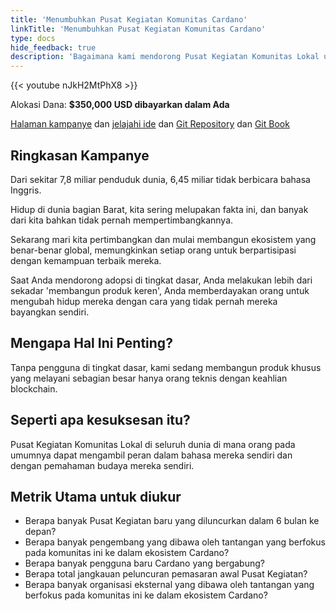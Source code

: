 ```yaml
---
title: 'Menumbuhkan Pusat Kegiatan Komunitas Cardano'
linkTitle: 'Menumbuhkan Pusat Kegiatan Komunitas Cardano'
type: docs
hide_feedback: true
description: 'Bagaimana kami mendorong Pusat Kegiatan Komunitas Lokal untuk mendorong adopsi dan kesadaran Cardano dalam 6 bulan ke depan?'
---
```


{{< youtube nJkH2MtPhX8 >}}

Alokasi Dana: **$350,000 USD dibayarkan dalam Ada**

[Halaman kampanye](https://cardano.ideascale.com/a/campaign-home/26244) dan [jelajahi ide](https://cardano.ideascale.com/a/ideas/top/campaign-filter/byids/campaigns/26244/stage/unspecified) dan [Git Repository](https://github.com/Catalyst-Challenges/F7-Scale-UP-Cardanos-Community-Hubs) dan [Git Book](https://quality-assurance-dao.gitbook.io/catalyst-fund-7-challenges/fund-7/scale-up-cardanos-community-hubs)

## Ringkasan Kampanye

Dari sekitar 7,8 miliar penduduk dunia, 6,45 miliar tidak berbicara bahasa Inggris.

Hidup di dunia bagian Barat, kita sering melupakan fakta ini, dan banyak dari kita bahkan tidak pernah mempertimbangkannya.

Sekarang mari kita pertimbangkan dan mulai membangun ekosistem yang benar-benar global, memungkinkan setiap orang untuk berpartisipasi dengan kemampuan terbaik mereka.

Saat Anda mendorong adopsi di tingkat dasar, Anda melakukan lebih dari sekadar 'membangun produk keren', Anda memberdayakan orang untuk mengubah hidup mereka dengan cara yang tidak pernah mereka bayangkan sendiri.

## Mengapa Hal Ini Penting?

Tanpa pengguna di tingkat dasar, kami sedang membangun produk khusus yang melayani sebagian besar hanya orang teknis dengan keahlian blockchain.

## Seperti apa kesuksesan itu?

Pusat Kegiatan Komunitas Lokal di seluruh dunia di mana orang pada umumnya dapat mengambil peran dalam bahasa mereka sendiri dan dengan pemahaman budaya mereka sendiri.

## Metrik Utama untuk diukur

- Berapa banyak Pusat Kegiatan baru yang diluncurkan dalam 6 bulan ke depan?
- Berapa banyak pengembang yang dibawa oleh tantangan yang berfokus pada komunitas ini ke dalam ekosistem Cardano?
- Berapa banyak pengguna baru Cardano yang bergabung?
- Berapa total jangkauan peluncuran pemasaran awal Pusat Kegiatan?
- Berapa banyak organisasi eksternal yang dibawa oleh tantangan yang berfokus pada komunitas ini ke dalam ekosistem Cardano?
